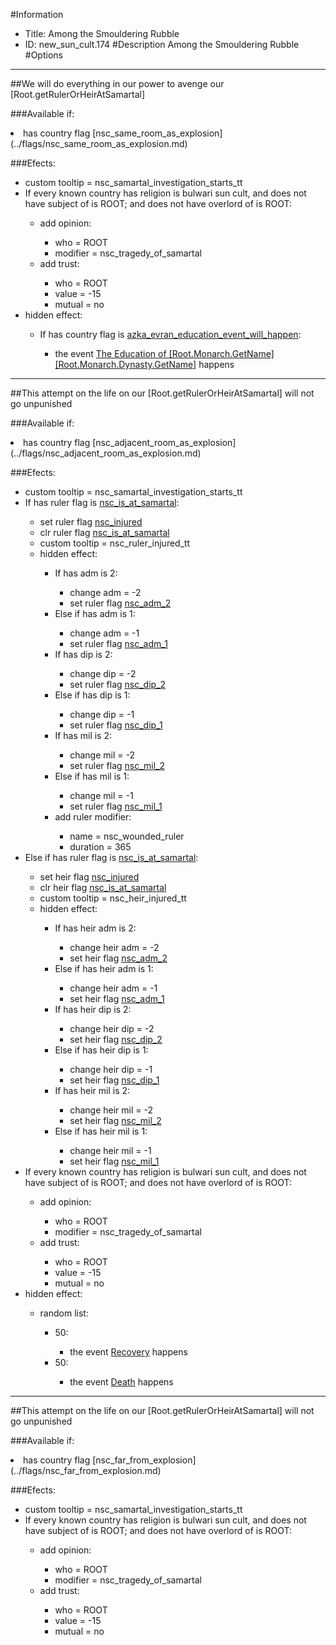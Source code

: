 #Information
 - Title: Among the Smouldering Rubble
 - ID: new_sun_cult.174
#Description
Among the Smouldering Rubble
#Options

___
##We will do everything in our power to avenge our [Root.getRulerOrHeirAtSamartal]

###Available if:
<li>has country flag [nsc_same_room_as_explosion](../flags/nsc_same_room_as_explosion.md)</li>

###Efects:<ul><li>custom tooltip = nsc_samartal_investigation_starts_tt</li><li>If every known country has religion is bulwari sun cult, and does not have subject of is ROOT; and does not have overlord of is ROOT:</li><ul><li>add opinion:</li><ul><li>who = ROOT</li><li>modifier = nsc_tragedy_of_samartal</li></ul><li>add trust:</li><ul><li>who = ROOT</li><li>value = -15</li><li>mutual = no</li></ul></ul><li>hidden effect:</li><ul><li>If has country flag is [azka_evran_education_event_will_happen](../flags/azka_evran_education_event_will_happen.md):</li><ul><li>the event [The Education of [Root.Monarch.GetName] [Root.Monarch.Dynasty.GetName]](../events/the_education_of_root_monarch_getname_root_monarch_dynasty_getname.md) happens</li></ul></ul></ul>

___
##This attempt on the life on our [Root.getRulerOrHeirAtSamartal] will not go unpunished

###Available if:
<li>has country flag [nsc_adjacent_room_as_explosion](../flags/nsc_adjacent_room_as_explosion.md)</li>

###Efects:<ul><li>custom tooltip = nsc_samartal_investigation_starts_tt</li><li>If has ruler flag is [nsc_is_at_samartal](../flags/nsc_is_at_samartal.md):</li><ul><li>set ruler flag [nsc_injured](../flags/nsc_injured.md)</li><li>clr ruler flag [nsc_is_at_samartal](../flags/nsc_is_at_samartal.md)</li><li>custom tooltip = nsc_ruler_injured_tt</li><li>hidden effect:</li><ul><li>If has adm is 2:</li><ul><li>change adm = -2</li><li>set ruler flag [nsc_adm_2](../flags/nsc_adm_2.md)</li></ul><li>Else if has adm is 1:</li><ul><li>change adm = -1</li><li>set ruler flag [nsc_adm_1](../flags/nsc_adm_1.md)</li></ul><li>If has dip is 2:</li><ul><li>change dip = -2</li><li>set ruler flag [nsc_dip_2](../flags/nsc_dip_2.md)</li></ul><li>Else if has dip is 1:</li><ul><li>change dip = -1</li><li>set ruler flag [nsc_dip_1](../flags/nsc_dip_1.md)</li></ul><li>If has mil is 2:</li><ul><li>change mil = -2</li><li>set ruler flag [nsc_mil_2](../flags/nsc_mil_2.md)</li></ul><li>Else if has mil is 1:</li><ul><li>change mil = -1</li><li>set ruler flag [nsc_mil_1](../flags/nsc_mil_1.md)</li></ul><li>add ruler modifier:</li><ul><li>name = nsc_wounded_ruler</li><li>duration = 365</li></ul></ul></ul><li>Else if has ruler flag is [nsc_is_at_samartal](../flags/nsc_is_at_samartal.md):</li><ul><li>set heir flag [nsc_injured](../flags/nsc_injured.md)</li><li>clr heir flag [nsc_is_at_samartal](../flags/nsc_is_at_samartal.md)</li><li>custom tooltip = nsc_heir_injured_tt</li><li>hidden effect:</li><ul><li>If has heir adm is 2:</li><ul><li>change heir adm = -2</li><li>set heir flag [nsc_adm_2](../flags/nsc_adm_2.md)</li></ul><li>Else if has heir adm is 1:</li><ul><li>change heir adm = -1</li><li>set heir flag [nsc_adm_1](../flags/nsc_adm_1.md)</li></ul><li>If has heir dip is 2:</li><ul><li>change heir dip = -2</li><li>set heir flag [nsc_dip_2](../flags/nsc_dip_2.md)</li></ul><li>Else if has heir dip is 1:</li><ul><li>change heir dip = -1</li><li>set heir flag [nsc_dip_1](../flags/nsc_dip_1.md)</li></ul><li>If has heir mil is 2:</li><ul><li>change heir mil = -2</li><li>set heir flag [nsc_mil_2](../flags/nsc_mil_2.md)</li></ul><li>Else if has heir mil is 1:</li><ul><li>change heir mil = -1</li><li>set heir flag [nsc_mil_1](../flags/nsc_mil_1.md)</li></ul></ul></ul><li>If every known country has religion is bulwari sun cult, and does not have subject of is ROOT; and does not have overlord of is ROOT:</li><ul><li>add opinion:</li><ul><li>who = ROOT</li><li>modifier = nsc_tragedy_of_samartal</li></ul><li>add trust:</li><ul><li>who = ROOT</li><li>value = -15</li><li>mutual = no</li></ul></ul><li>hidden effect:</li><ul><li>random list:</li><ul><li>50:</li><ul><li>the event [Recovery](../events/recovery.md) happens</li></ul><li>50:</li><ul><li>the event [Death](../events/death.md) happens</li></ul></ul></ul></ul>

___
##This attempt on the life on our [Root.getRulerOrHeirAtSamartal] will not go unpunished

###Available if:
<li>has country flag [nsc_far_from_explosion](../flags/nsc_far_from_explosion.md)</li>

###Efects:<ul><li>custom tooltip = nsc_samartal_investigation_starts_tt</li><li>If every known country has religion is bulwari sun cult, and does not have subject of is ROOT; and does not have overlord of is ROOT:</li><ul><li>add opinion:</li><ul><li>who = ROOT</li><li>modifier = nsc_tragedy_of_samartal</li></ul><li>add trust:</li><ul><li>who = ROOT</li><li>value = -15</li><li>mutual = no</li></ul></ul></ul>
